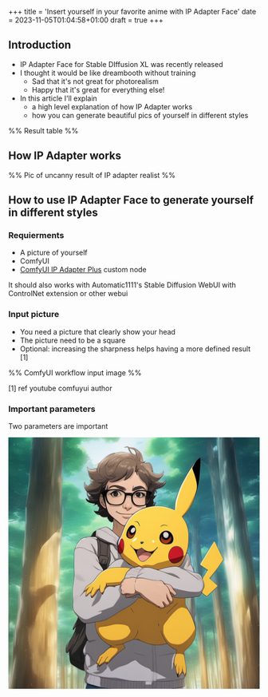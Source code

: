 +++
title = 'Insert yourself in your favorite anime with IP Adapter Face'
date = 2023-11-05T01:04:58+01:00
draft = true
+++

## Introduction

* IP Adapter Face for Stable DIffusion XL was recently released
* I thought it would be like dreambooth without training
	* Sad that it's not great for photorealism
	* Happy that it's great for everything else!
* In this article I'll explain
	* a high level explanation of how IP Adapter works
	* how you can generate beautiful pics of yourself in different styles

%% Result table %%

## How IP Adapter works


%% Pic of uncanny result of IP adapter realist %%
## How to use IP Adapter Face to generate yourself in different styles

### Requierments

* A picture of yourself
* ComfyUI
* [ComfyUI IP Adapter Plus](https://github.com/cubiq/ComfyUI_IPAdapter_plus) custom node 

It should also works with Automatic1111's Stable Diffusion WebUI with ControlNet extension or other webui 

### Input picture

* You need a picture that clearly show your head
* The picture need to be a square
* Optional: increasing the sharpness helps having a more defined result [1]

%% ComfyUI workflow input image %%

[1] ref youtube comfuyui author
### Important parameters

Two parameters are important 


![imgggg](images/img.png)